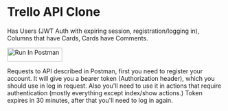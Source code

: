 # Trello API Clone

Has Users (JWT Auth with expiring session, registration/logging in), Columns that have Cards, Cards have Comments.

[<img src="https://run.pstmn.io/button.svg" alt="Run In Postman" style="width: 128px; height: 32px;">](https://god.gw.postman.com/run-collection/34454879-3d1a043e-4737-4886-9af9-b93ef872f715?action=collection%2Ffork&source=rip_markdown&collection-url=entityId%3D34454879-3d1a043e-4737-4886-9af9-b93ef872f715%26entityType%3Dcollection%26workspaceId%3D0a4fb8a7-7473-49b1-a66a-0033fa0a0540)

Requests to API described in Postman, first you need to register your account. It will give you a bearer token (Authorization header), which you should use in log in request. Also you'll need to use it in actions that require authentication (mostly everything except index/show actions.) Token expires in 30 minutes, after that you'll need to log in again.
